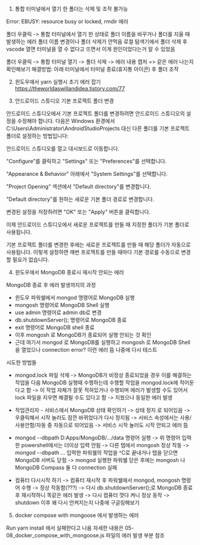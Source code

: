 1. 통합 터미널에서 열기 한 폴더는 삭제 및 조작 불가능

Error: EBUSY: resource busy or locked, rmdir 에러

폴더 우클릭 -> 통합 터미널에서 열기 한 상태로 폴더 이름을 바꾸거나 폴더를 지울 때 발생하는 에러
폴더 이름 변경이나 폴더 삭제가 안먹음
로컬 탐색기에서 폴더 삭제 후 vscode 열면 터미널을 열 수 없다고 뜨면서 이게 원인이었다는거 알 수 있었음

폴더 우클릭 -> 통합 터미널 열기 -> 폴더 삭제 -> 에러 내용 캡처 => 같은 에러 나는지 확인해보기
해결방법: 아래 터미널에서 터미널 종료(휴지통 아이콘) 후 폴더 조작


2. 윈도우에서 yarn 실행시 초기 에러 잡기
https://theworldaswillandidea.tistory.com/77


3. 안드로이드 스튜디오 기본 프로젝트 폴더 변경

안드로이드 스튜디오에서 기본 프로젝트 폴더를 변경하려면 안드로이드 스튜디오의 설정을 수정해야 합니다. 다음은 Windows 환경에서 C:\Users\Administrator\AndroidStudioProjects 대신 다른 폴더를 기본 프로젝트 폴더로 설정하는 방법입니다:

안드로이드 스튜디오를 열고 대시보드로 이동합니다.

"Configure"를 클릭하고 "Settings" 또는 "Preferences"를 선택합니다.

"Appearance & Behavior" 아래에서 "System Settings"를 선택합니다.

"Project Opening" 섹션에서 "Default directory"를 변경합니다.

"Default directory"를 원하는 새로운 기본 폴더 경로로 변경합니다.

변경된 설정을 저장하려면 "OK" 또는 "Apply" 버튼을 클릭합니다.

이제 안드로이드 스튜디오에서 새로운 프로젝트를 만들 때 지정한 폴더가 기본 폴더로 사용됩니다.

기본 프로젝트 폴더를 변경한 후에는 새로운 프로젝트를 만들 때 해당 폴더가 자동으로 사용됩니다. 이렇게 설정하면 매번 프로젝트를 만들 때마다 기본 경로를 수동으로 변경할 필요가 없습니다.

4. 윈도우에서 MongoDB 종료시 재시작 안되는 에러

MongoDB 종료 후 에러 발생까지의 과정
- 윈도우 파워쉘에서 mongod 명령어로 MongoDB 실행
- mongosh 명령어로 MongoDB Shell 실행
- use admin 명령어로 admin db로 변경
- db.shutdownServer(); 명령어로 MongoDB 종료
- exit 명령어로 MongoDB shell 종료
- 이후 mongosh 로 MongoDB가 종료되어 실행 안되는 것 확인
- 근데 여기서 mongod 로 MongoDB를 실행하고 mongosh 로 MongoDB Shell 을 열었으나 connection error? 이런 에러 뜸 나중에 다시 테스트

시도한 방법들

- mongod.lock 파일 삭제
-> MongoDB가 비정상 종료되었을 경우 이를 해결하는 작업을 다음 MongoDB 실행때 수행하는데 수행할 작업을 mongod.lock에 적어둔다고 함
-> 이 작업 자체가 잘못 적혀있거나 수행되며 에러가 발생할 수도 있어서 lock 파일을 지우면 해결될 수도 있다고 함
-> 지웠으나 동일한 에러 발생

- 작업관리자 - 서비스에서 MongoDB 상태 확인하기
-> 상태 정지 로 되어있음
-> 우클릭해서 시작 눌러도 잠깐 바뀌었다가 다시 정지됨
-> 서비스 속성에서는 사용/사용안함/자동 중 자동으로 되어있음
-> 서비스 시작 눌러도 시작 안되고 에러 뜸

- mongod --dbpath D:Apps/MongoDB/.../data 명령어 실행
-> 위 명령어 입력한 powershell에서는 더이상 입력 안됨
-> 다른 탭에서 mongosh 정상 작동
-> mongod --dbpath ... 입력한 파워쉘의 작업을 ^C로 끝내거나 탭을 닫으면 MongoDB 서버도 닫힘
-> mongod 실행한 파워쉘 닫은 후에는 mongosh 나 MongoDB Compass 둘 다 connection 실패

- 컴퓨터 다시시작 하기
-> 컴퓨터 재시작 후 파워쉘에서 mongod, mongosh 명령어 수행
-> 정상 작동함(???)
-> 다시 db.shutdownServer();로 MongoDB 종료 후 재시작하니 똑같은 에러 발생
-> 다시 컴퓨터 껏다 켜니 정상 동작
-> shutdown 이후 왜 다시 안켜지는지 나중에 구글링해보기


5. docker compose with mongoose 에서 발생하는 에러

Run yarn install 에서 실패한다고 나옴
자세한 내용은 05-08_docker_compose_with_mongoose.js 파일의 에러 발생 부분 참조